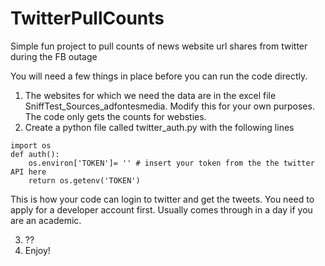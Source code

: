 # TwitterPullCounts
Simple fun project to pull counts of news website url shares from twitter during the FB outage

You will need a few things in place before you can run the code directly.

1) The websites for which we need the data are in the excel file SniffTest_Sources_adfontesmedia. Modify this for your own purposes. The code only gets the counts for websties.
2) Create a python file called twitter_auth.py with the following lines

```
import os
def auth():
    os.environ['TOKEN']= '' # insert your token from the the twitter API here
    return os.getenv('TOKEN')
```

This is how your code can login to twitter and get the tweets. You need to apply for a developer account first. Usually comes through in a day if you are an academic.

3) ??
4) Enjoy!
